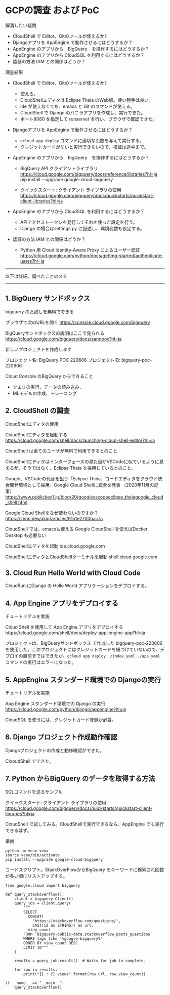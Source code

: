 # GCPの調査 および PoC

解消したい疑問

- CloudShell で Editor、Gitのツールが使えるか?
- Djangoアプリを AppEngine で動作させるにはどうするか？
- AppEngine のアプリから　BigQuery　を操作するにはどうするか？
- AppEngine のアプリから CloudSQL を利用するにはどうするか？
- 認証の方法 IAM との関係はどうか？


調査結果

- CloudShell で Editor、Gitのツールが使えるか?
    - 使える。
    - CloudShellエディタは Eclipse Theia のWeb版。使い勝手は良い。
    - ide が使えなくても、emacs と Git のコマンドが使える。
    - CloudShell で Django のバニラアプリを作成し、実行できた。
    - ポート8080 を指定して runserver を行い、ブラウザで確認できた。

- Djangoアプリを AppEngine で動作させるにはどうするか？
    - `gcloud app deploy` コマンドに適切な引数を与えて実行する。
    - クレジットカードがないと実行できないので、検証は途中まで。

- AppEngine のアプリから　BigQuery　を操作するにはどうするか？
    - BigQuery API クライアントライブラリ  
    https://cloud.google.com/bigquery/docs/reference/libraries?hl=ja
    pip install --upgrade google-cloud-bigquery

    - クイックスタート: クライアント ライブラリの使用  
    https://cloud.google.com/bigquery/docs/quickstarts/quickstart-client-libraries?hl=ja

- AppEngine のアプリから CloudSQL を利用するにはどうするか？
    - APIアクセストークンを発行してそれを使った設定を行う。
    - Django の場合はsettings.py に記述し、環境変数も設定する。


- 認証の方法 IAM との関係はどうか？
    - Python 用 Cloud Identity-Aware Proxy によるユーザー認証  
    https://cloud.google.com/python/docs/getting-started/authenticate-users?hl=ja


---

以下は詳細。調べたことのメモ

---

## 1. BigQuery サンドボックス

bigquery のお試しを無料でできる

ブラウザで次のURLを開く
https://console.cloud.google.com/bigquery

BigQueryサンドボックスの説明はここで見られる
https://cloud.google.com/bigquery/docs/sandbox?hl=ja


新しいプロジェクトを作成します

プロジェクト名: BigQuery POC 220606
プロジェクトID: bigquery-poc-220606

Cloud Console のBigQuery からできること

- クエリの実行、データの読み込み、
- MLモデルの作成、トレーニング

## 2. CloudShell の調査

CloudShellエディタの使用

CloudShellエディタを起動する
https://cloud.google.com/shell/docs/launching-cloud-shell-editor?hl=ja

CloudShell は全てのユーザが無料で利用できるとのこと

CloudShellエディタはインターフェースの見た目がVSCodeに似ているように見えるが、そうではなく、Eclipse Theia を採用しているとのこと。

Google、VSCodeの代替を狙う「Eclipse Theia」コードエディタをクラウド統合開発環境として採用。Google Cloud Shellに統合を発表
（2020年11月の記事）
https://www.publickey1.jp/blog/20/googlevscodeeclipse_theiagoogle_cloud_shell.html


Google Cloud Shellをなぜ使わないのですか？
https://zenn.dev/akiq/articles/91b1e2700bac7a


CloudShell では、emacsも使える
Google CloudShell を使えばDocker Desktop も必要ない


CloudShellエディタを起動
ide.cloud.google.com

CloudShellエディタとCloudShellターミナルを起動
shell.cloud.google.com




## 3. Cloud Run Hello World with Cloud Code

CloudRun にDjango の Hello World アプリケーションをデプロイする。



## 4. App Engine アプリをデプロイする

チュートリアルを実施

Cloud Shell を使用して App Engine アプリをデプロイするhttps://cloud.google.com/shell/docs/deploy-app-engine-app?hl=ja

プロジェクトは、BigQueryサンドボックス で作成した bigquery-poc-220606 を使用した。このプロジェクトにはクレジットカードを紐づけていないので、デプロイの直前まではできたが、`gcloud app deploy ./index.yaml ./app.yaml` コマンドの実行はエラーになった。


## 5. AppEngine スタンダード環境での Djangoの実行

チュートリアルを実施

App Engine スタンダード環境での Django の実行
https://cloud.google.com/python/django/appengine?hl=ja

CloudSQL を使うには、クレジットカード登録が必要。


## 6. Django プロジェクト作成動作確認

Djangoプロジェクトの作成と動作確認ができた。

ClooudShell でできた。



## 7. Python からBigQuery のデータを取得する方法

SQLコマンドを送るサンプル

クイックスタート: クライアント ライブラリの使用
https://cloud.google.com/bigquery/docs/quickstarts/quickstart-client-libraries?hl=ja


CloudShell で試してみる。CloudShellで実行できるなら、AppEngine でも実行できるはず。


準備

```
python -m venv venv
source venv/bin/activate
pip install --upgrade google-cloud-bigquery
```

コードスクリプト。StackOverFlowからBigQuery をキーワードに検索され回数が多い順にリストアップする。

```
from google.cloud import bigquery

def query_stackoverflow():
    client = bigquery.Client()
    query_job = client.query(
        """
        SELECT
          CONCAT(
            'https://stackoverflow.com/questions/',
            CAST(id as STRING)) as url,
          view_count
        FROM `bigquery-public-data.stackoverflow.posts_questions`
        WHERE tags like '%google-bigquery%'
        ORDER BY view_count DESC
        LIMIT 10"""
    )

    results = query_job.result()  # Waits for job to complete.

    for row in results:
        print("{} : {} views".format(row.url, row.view_count))

if __name__ == "__main__":
    query_stackoverflow()
```


